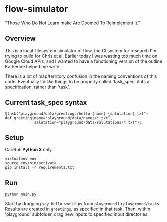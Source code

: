 # flow-simulator

"Those Who Do Not Learn make Are Doomed To Reimplement It."

## Overview

This is a local-filesystem simulator of flow, the CI system for research 
I'm trying to build for Chris et al.
Earlier today I was wasting too much time on Google Cloud APIs, and I wanted
to have a functioning version of the outline Katherine helped me write.

There is a lot of map/territory confusion in the naming conventions of this code.
Eventually I'd like things to be properly called 'task_spec' if its a specification, 
rather than 'task'.

## Current task_spec syntax

```
@task("playground/data/greetings/hello-{name}-{salutation}.txt")
def greeting(name="playground/data/names/*.txt",
             salutation="playground/data/salutations/*.txt"):
```

## Setup

Careful: **Python 3** only.

```
virtualenv env
source env/bin/activate
pip install -r requirements.txt
```

## Run

```
python main.py
```

Start by dragging `say_hello_world.py` from `playground` to `playground/tasks`.
Results are created in `greetings`, as specified in that task.
Then, within 'playground' subfolder, drag new inputs to specified input directories.